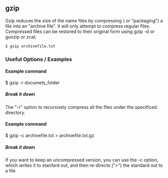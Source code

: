 ---
---

gzip
-------

Gzip reduces the size of the name files by compressing ( or "packaging") a file into an "archive file". It will only attempt to compress regular files. Compressed files can be restored to their original form using gzip -d or gunzip or zcat.

~~~ bash
$ gzip archivefile.txt
~~~

<!--more-->

### Useful Options / Examples

#### Example command
$ gzip -r documets_folder
##### Break it down
 The "-r" option to recursively compress all the files under the specificed directory. 
#### Example command
$ gzip -c archivefile.txt > archivefile.txt.gz
##### Break it down
 If you want to keep an uncompressed version, you can use the -c option, which writes it to stanfard out, and then re-directs (">") the standard out to a file
